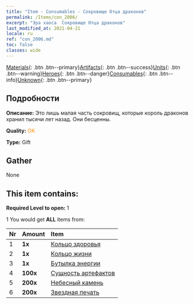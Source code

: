 ```yaml
---
title: "Item - Consumables - Сокровище Отца драконов"
permalink: /Items/con_2006/
excerpt: "Эра хаоса  Сокровище Отца драконов"
last_modified_at: 2021-04-21
locale: ru
ref: "con_2006.md"
toc: false
classes: wide
---
```

 [Materials](/ru/Items/){: .btn .btn--primary}[Artifacts](/ru/Items/Artifacts/){: .btn .btn--success}[Units](/ru/Items/Units/){: .btn .btn--warning}[Heroes](/ru/Items/Heroes/){: .btn .btn--danger}[Consumables](/ru/Items/Consumables/){: .btn .btn--info}[Unknown](/ru/Items/Unknown/){: .btn .btn--primary}

## Подробности
 **Описание:** Это лишь малая часть сокровищ, которые король драконов хранил тысячи лет назад. Они бесценны.

 **Quality:** <span style="color: #FF8C00">OK</span>

 **Type:** Gift

## Gather

  None

## This item contains:

 **Required Level to open:** 1

 1 You would get **ALL** items  from:

  | Nr | Amount |     Item    |
  |:---|:-------|:------------|
  | 1 |  **1x** | [Кольцо здоровья](/ru/Items/art_106/) |  | 
  | 2 |  **1x** | [Кольцо жизни](/ru/Items/art_107/) |  | 
  | 3 |  **1x** | [Бутылка энергии](/ru/Items/art_108/) |  | 
  | 4 |  **100x** | [Сущность артефактов](/ru/Items/con_761/) |  | 
  | 5 |  **200x** | [Небесный камень](/ru/Items/art_188/) |  | 
  | 6 |  **200x** | [Звездная печать](/ru/Items/con_876/) |  | 
